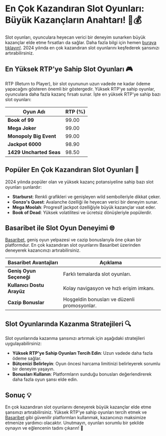 # En Çok Kazandıran Slot Oyunları: Büyük Kazançların Anahtarı! 🎰💰

Slot oyunları, oyunculara heyecan verici bir deneyim sunarken büyük kazançlar elde etme fırsatları da sağlar. Daha fazla bilgi için hemen [buraya tıklayın!](https://casinotr.link/gWCRZ4). 2024 yılında en çok kazandıran slot oyunlarını keşfederek şansınızı artırabilirsiniz. 

## En Yüksek RTP'ye Sahip Slot Oyunları 🎮

RTP (Return to Player), bir slot oyununun uzun vadede ne kadar ödeme yapacağını gösteren önemli bir göstergedir. Yüksek RTP'ye sahip oyunlar, oyunculara daha fazla kazanç fırsatı sunar. İşte en yüksek RTP'ye sahip bazı slot oyunları:

| Oyun Adı                | RTP (%) |
|-------------------------|---------|
| **Book of 99**          | 99.00   |
| **Mega Joker**          | 99.00   |
| **Monopoly Big Event**  | 99.00   |
| **Jackpot 6000**        | 98.90   |
| **1429 Uncharted Seas** | 98.50   |

## Popüler En Çok Kazandıran Slot Oyunları 🌟

2024 yılında popüler olan ve yüksek kazanç potansiyeline sahip bazı slot oyunları şunlardır:

- **Starburst**: Renkli grafikleri ve genişleyen wild sembolleriyle dikkat çeker.
- **Gonzo's Quest**: Avalanche özelliği ile heyecan verici bir deneyim sunar.
- **Mega Moolah**: Progresif jackpot özelliğiyle büyük kazançlar vaat eder.
- **Book of Dead**: Yüksek volatilitesi ve ücretsiz dönüşleriyle popülerdir.

## Basaribet ile Slot Oyun Deneyimi 🌐

[Basaribet](https://casinotr.link/gWCRZ4), geniş oyun yelpazesi ve cazip bonuslarıyla öne çıkan bir platformdur. En çok kazandıran slot oyunlarını Basaribet üzerinden deneyerek kazancınızı artırabilirsiniz.

| Basaribet Avantajları             | Açıklama                                              |
|-----------------------------------|------------------------------------------------------|
| **Geniş Oyun Seçeneği**           | Farklı temalarda slot oyunları.                      |
| **Kullanıcı Dostu Arayüz**        | Kolay navigasyon ve hızlı erişim imkanı.             |
| **Cazip Bonuslar**                | Hoşgeldin bonusları ve düzenli promosyonlar.         |

## Slot Oyunlarında Kazanma Stratejileri 🔍

Slot oyunlarında kazanma şansınızı artırmak için aşağıdaki stratejileri uygulayabilirsiniz:

- **Yüksek RTP'ye Sahip Oyunları Tercih Edin**: Uzun vadede daha fazla ödeme sağlar.
- **Bütçenizi Belirleyin**: Oyun öncesi harcama limitinizi belirleyerek sorumlu bir deneyim yaşayın.
- **Bonusları Kullanın**: Platformların sunduğu bonusları değerlendirerek daha fazla oyun şansı elde edin.

## Sonuç 💡

En çok kazandıran slot oyunlarını deneyerek büyük kazançlar elde etme şansınızı artırabilirsiniz. Yüksek RTP'ye sahip oyunları tercih etmek ve [Basaribet](https://casinotr.link/gWCRZ4) gibi güvenilir platformları kullanmak, kazancınızı maksimize etmenize yardımcı olacaktır. Unutmayın, oyunları sorumlu bir şekilde oynayın ve eğlencenin tadını çıkarın! 🎊
